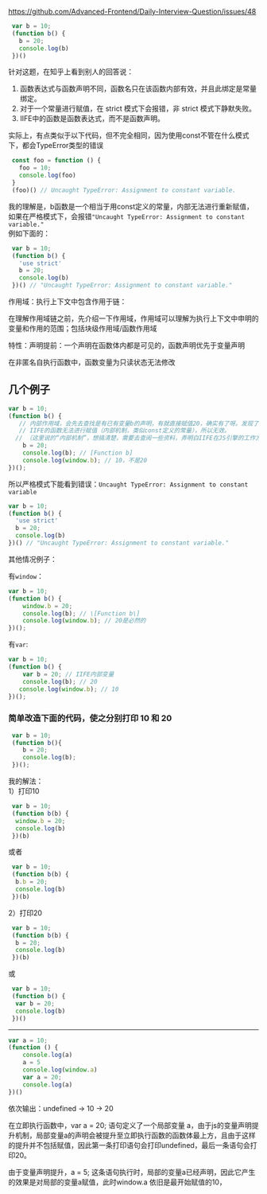  https://github.com/Advanced-Frontend/Daily-Interview-Question/issues/48

```js
 var b = 10;
 (function b() {
   b = 20;
   console.log(b)
 })()
```

针对这题，在知乎上看到别人的回答说：

1. 函数表达式与函数声明不同，函数名只在该函数内部有效，并且此绑定是常量绑定。
2. 对于一个常量进行赋值，在 strict 模式下会报错，非 strict 模式下静默失败。
3. IIFE中的函数是函数表达式，而不是函数声明。

实际上，有点类似于以下代码，但不完全相同，因为使用const不管在什么模式下，都会TypeError类型的错误

```js
 const foo = function () {
   foo = 10;
   console.log(foo)
 }
 (foo)() // Uncaught TypeError: Assignment to constant variable.
```

我的理解是，b函数是一个相当于用const定义的常量，内部无法进行重新赋值，如果在严格模式下，会报错`"Uncaught TypeError: Assignment to constant variable."`  
例如下面的：

```js
 var b = 10;
 (function b() {
   'use strict'
   b = 20;
   console.log(b)
 })() // "Uncaught TypeError: Assignment to constant variable."
```

作用域：执行上下文中包含作用于链：

在理解作用域链之前，先介绍一下作用域，作用域可以理解为执行上下文中申明的变量和作用的范围；包括块级作用域/函数作用域

特性：声明提前：一个声明在函数体内都是可见的，函数声明优先于变量声明

在非匿名自执行函数中，函数变量为只读状态无法修改

## 几个例子

```js
var b = 10;
(function b() {
   // 内部作用域，会先去查找是有已有变量b的声明，有就直接赋值20，确实有了呀。发现了具名函数 function b(){}，拿此b做赋值；
   // IIFE的函数无法进行赋值（内部机制，类似const定义的常量），所以无效。
  // （这里说的“内部机制”，想搞清楚，需要去查阅一些资料，弄明白IIFE在JS引擎的工作方式，堆栈存储IIFE的方式等）
    b = 20;
    console.log(b); // [Function b]
    console.log(window.b); // 10，不是20
})();
```

所以严格模式下能看到错误：`Uncaught TypeError: Assignment to constant variable`

```js
var b = 10;
(function b() {
  'use strict'
  b = 20;
  console.log(b)
})() // "Uncaught TypeError: Assignment to constant variable."
```

其他情况例子：

有`window`：

```js
var b = 10;
(function b() {
    window.b = 20;
    console.log(b); // \[Function b\]
    console.log(window.b); // 20是必然的
})();
```

有`var`:

```js
var b = 10;
(function b() {
    var b = 20; // IIFE内部变量
    console.log(b); // 20
   console.log(window.b); // 10
})();
```

### 简单改造下面的代码，使之分别打印 10 和 20

```js
 var b = 10;
 (function b(){
    b = 20;
    console.log(b);
 })();
```

我的解法：  
1）打印10

```js
 var b = 10;
 (function b(b) {
  window.b = 20;
  console.log(b)
 })(b)
```

或者

```js
 var b = 10;
 (function b(b) {
  b.b = 20;
  console.log(b)
 })(b)
```

2）打印20

```js
 var b = 10;
 (function b(b) {
  b = 20;
  console.log(b)
 })(b)
```

或

```js
 var b = 10;
 (function b() {
  var b = 20;
  console.log(b)
 })()
```

----

```js
var a = 10;
(function () {
    console.log(a)
    a = 5
    console.log(window.a)
    var a = 20;
    console.log(a)
})()
```

依次输出：undefined -> 10 -> 20

在立即执行函数中，var a = 20; 语句定义了一个局部变量 a，由于js的变量声明提升机制，局部变量a的声明会被提升至立即执行函数的函数体最上方，且由于这样的提升并不包括赋值，因此第一条打印语句会打印undefined，最后一条语句会打印20。

由于变量声明提升，a = 5; 这条语句执行时，局部的变量a已经声明，因此它产生的效果是对局部的变量a赋值，此时window.a 依旧是最开始赋值的10，
